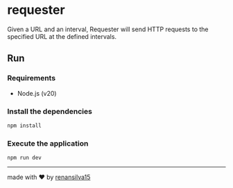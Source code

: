 # requester
Given a URL and an interval, Requester will send HTTP requests to the specified URL at the defined intervals.

## Run

### Requirements

- Node.js (v20)

### Install the dependencies

```bash
npm install
```

### Execute the application

```
npm run dev
```

---
made with :heart: by [renansilva15](https://github.com/renansilva15)
